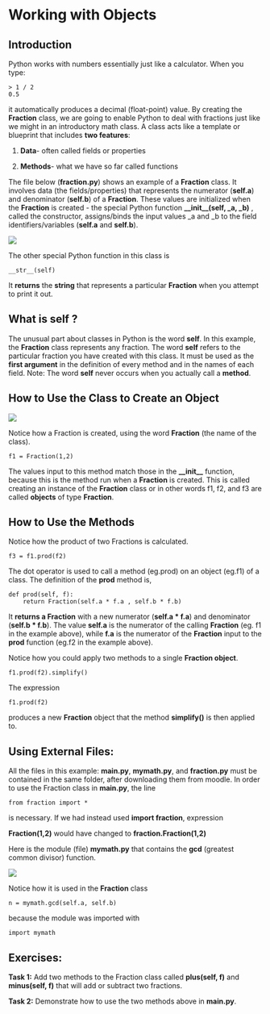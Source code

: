 # Working with Objects

## Introduction

Python works with numbers essentially just like a calculator. When you type:

```
> 1 / 2
0.5
```

it automatically produces a decimal \(float-point\) value. By creating the **Fraction** class, we are going to enable Python to deal with fractions just like we might in an introductory math class. A class acts like a template or blueprint that includes **two features**:

1. **Data**- often called fields or properties

2. **Methods**- what we have so far called functions

The file below \(**fraction.py**\) shows an example of a **Fraction** class. It involves data \(the fields/properties\) that represents the numerator \(**self.a**\) and denominator \(**self.b**\) of a **Fraction**. These values are initialized when the **Fraction** is created - the special Python function **\_\_init\_\_\(self, \_a, \_b\)** , called the constructor, assigns/binds the input values \_a and \_b to the field identifiers/variables \(**self.a** and **self.b**\).

![](https://lh3.googleusercontent.com/g2JJQA8XvfZKJCYG35WrWIQ0tzWO4F5m18CODRL5PXnR1BNFn5FX53lA-iGOQI-6meiAitheED5IqyxjmuhokrVq9XkEziGO-UFTjox1t_F2YwHmgPaXSTxV2hfSI1wtxGrUXRLS)

The other special Python function in this class is

```
__str__(self)
```

It **returns** the **string** that represents a particular **Fraction** when you attempt to print it out.

## What is self ?

The unusual part about classes in Python is the word **self**. In this example, the **Fraction** class represents any fraction. The word **self** refers to the particular fraction you have created with this class. It must be used as the **first argument** in the definition of every method and in the names of each field. Note: The word **self** never occurs when you actually call a **method**.

## How to Use the Class to Create an Object

![](https://lh3.googleusercontent.com/Bqy13Vb24ajiz8cgKBFO7Gv0mzr6RDlqeUp4jdKtJKLFhgxNcb1bpqjNIwumJYfou2_WTe1sjKNo1vQC0mi-WgbgcHQ1c_QRPrh7lRR1hvndnZnbibiAk10HMBNHjg0YYqXFjX47)

Notice how a Fraction is created, using the word **Fraction** \(the name of the class\).

```
f1 = Fraction(1,2)
```

The values input to this method match those in the **\_\_init\_\_** function, because this is the method run when a **Fraction** is created. This is called creating an instance of the **Fraction** class or in other words f1, f2, and f3 are called **objects** of type **Fraction**.

## How to Use the Methods

Notice how the product of two Fractions is calculated.

```
f3 = f1.prod(f2)
```

The dot operator is used to call a method \(eg.prod\) on an object \(eg.f1\) of a class. The definition of the **prod** method is,

```
def prod(self, f):
    return Fraction(self.a * f.a , self.b * f.b)
```

It **returns a Fraction** with a new numerator \(**self.a \* f.a**\) and denominator \(**self.b \* f.b**\). The value **self.a** is the numerator of the calling **Fraction** \(eg. f1 in the example above\), while **f.a** is the numerator of the **Fraction** input to the **prod** function \(eg.f2 in the example above\).

Notice how you could apply two methods to a single **Fraction object**.

```
f1.prod(f2).simplify()
```

The expression

```
f1.prod(f2)
```

produces a new **Fraction** object that the method **simplify\(\)** is then applied to.

## Using External Files:

All the files in this example:  **main.py**, **mymath.py**, and **fraction.py** must be contained in the same folder, after downloading them from moodle. In order to use the Fraction class in **main.py**, the line

```
from fraction import *
```

is necessary. If we had instead used **import fraction**, expression

**Fraction\(1,2\)** would have changed to **fraction.Fraction\(1,2\)**

Here is the module \(file\) **mymath.py** that contains the **gcd** \(greatest common divisor\) function.

![](https://lh4.googleusercontent.com/ZN1KNlfXo5ZiWoKg_q6x-uIwteL9pxMfVynqDezgtvm9Z0WrmLYdftrIdZH5Z6xf7bZjlMLEDymFfD2V6ujw-5fhZi6ykOibMMy6F1Aom32HQcY0j0gFd7_VbWiadXaRyhUhy6OA)

Notice how it is used in the **Fraction** class

```
n = mymath.gcd(self.a, self.b)
```

because the module was imported with

```
import mymath
```

## Exercises:

**Task 1:**  Add two methods to the Fraction class called **plus\(self, f\)** and **minus\(self, f\)** that will add or subtract two fractions.

**Task 2:**  Demonstrate how to use the two methods above in **main.py**.


